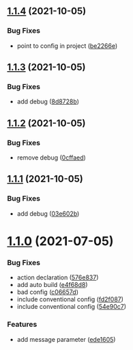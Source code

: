 ## [1.1.4](https://github.com/cdotyone/github-commit-lint/compare/v1.1.3...v1.1.4) (2021-10-05)


### Bug Fixes

* point to config in project ([be2266e](https://github.com/cdotyone/github-commit-lint/commit/be2266eb97d69ab9bc5a745ccc8e003305c05462))



## [1.1.3](https://github.com/cdotyone/github-commit-lint/compare/v1.1.2...v1.1.3) (2021-10-05)


### Bug Fixes

* add debug ([8d8728b](https://github.com/cdotyone/github-commit-lint/commit/8d8728b59d61c168436a5059ec41c8edd59eb313))



## [1.1.2](https://github.com/cdotyone/github-commit-lint/compare/v1.1.1...v1.1.2) (2021-10-05)


### Bug Fixes

* remove debug ([0cffaed](https://github.com/cdotyone/github-commit-lint/commit/0cffaedb851cd53a53dc39d681d6a851799c18b1))



## [1.1.1](https://github.com/cdotyone/github-commit-lint/compare/v1.1.0...v1.1.1) (2021-10-05)


### Bug Fixes

* add debug ([03e602b](https://github.com/cdotyone/github-commit-lint/commit/03e602b097ae2b154a76b396faa57f2c3651e2bc))



# [1.1.0](https://github.com/cdotyone/github-commit-lint/compare/v0.1.0...v1.1.0) (2021-07-05)


### Bug Fixes

* action declaration ([576e837](https://github.com/cdotyone/github-commit-lint/commit/576e8375e1d270fd93bded1f6b8c0acca0751faf))
* add auto build ([e4f68d8](https://github.com/cdotyone/github-commit-lint/commit/e4f68d8bae66aae36eaf73b630067dc7f5216cbc))
* bad config ([c06657d](https://github.com/cdotyone/github-commit-lint/commit/c06657d47b1595fe28b90130c0770b51088eaa78))
* include conventional config ([fd2f087](https://github.com/cdotyone/github-commit-lint/commit/fd2f0872d430d04c63911cdb4803edff0f956256))
* include conventional config ([54e90c7](https://github.com/cdotyone/github-commit-lint/commit/54e90c74547021c28248ce1a820056e713649ca4))


### Features

* add message parameter ([ede1605](https://github.com/cdotyone/github-commit-lint/commit/ede16054d695c78fa90b1e23dbfc94220cb206e5))



